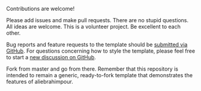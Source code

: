 Contributions are welcome! 

Please add issues and make pull requests. There are no stupid questions. All ideas are welcome. This is a volunteer project. Be excellent to each other.

Bug reports and feature requests to the template  should be [submitted via GitHub](https://github.com/aliebrahimpour/aliebrahimpour.github.io/issues/new/choose). For questions concerning how to style the template, please feel free to start a [new discussion on GitHub](https://github.com/aliebrahimpour/aliebrahimpour.github.io/discussions).

Fork from master and go from there. Remember that this repository is intended to remain a generic, ready-to-fork template that demonstrates the features of aliebrahimpour.

